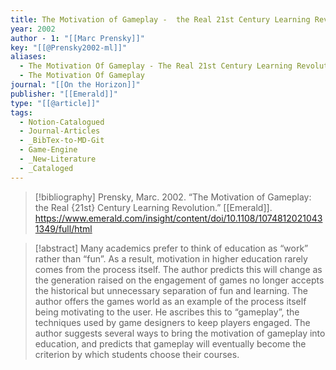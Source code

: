```yaml
---
title: The Motivation of Gameplay -  the Real 21st Century Learning Revolution
year: 2002
author - 1: "[[Marc Prensky]]"
key: "[[@Prensky2002-ml]]"
aliases:
  - The Motivation Of Gameplay - The Real 21st Century Learning Revolution
  - The Motivation Of Gameplay
journal: "[[On the Horizon]]"
publisher: "[[Emerald]]"
type: "[[@article]]"
tags:
  - Notion-Catalogued
  - Journal-Articles
  - _BibTex-to-MD-Git
  - Game-Engine
  - _New-Literature
  - _Cataloged
---
```


> [!bibliography]
> Prensky, Marc. 2002. “The Motivation of Gameplay: the Real {21st} Century Learning Revolution.” [[Emerald]]. https://www.emerald.com/insight/content/doi/10.1108/10748120210431349/full/html

> [!abstract]
> Many academics prefer to think of education as “work” rather than “fun”. As a result, motivation in higher education rarely comes from the process itself. The author predicts this will change as the generation raised on the engagement of games no longer accepts the historical but unnecessary separation of fun and learning. The author offers the games world as an example of the process itself being motivating to the user. He ascribes this to “gameplay”, the techniques used by game designers to keep players engaged. The author suggests several ways to bring the motivation of gameplay into education, and predicts that gameplay will eventually become the criterion by which students choose their courses.